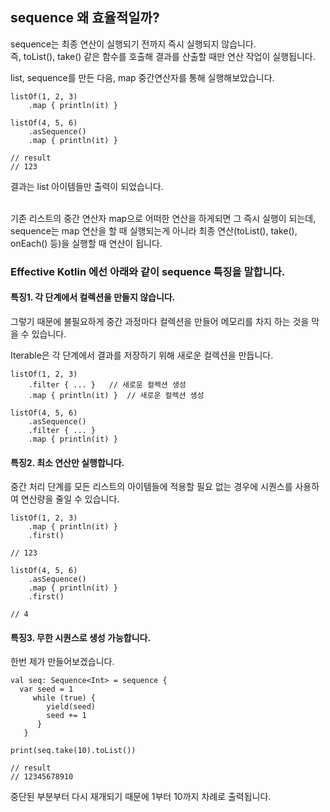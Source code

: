 ## sequence 왜 효율적일까?

sequence는 최종 연산이 실행되기 전까지 즉시 실행되지 않습니다. </br>
즉, toList(), take() 같은 함수를 호출해 결과를 산출할 때만 연산 작업이 실행됩니다.

list, sequence를 만든 다음, map 중간연산자를 통해 실행해보았습니다.

```
listOf(1, 2, 3)
    .map { println(it) }

listOf(4, 5, 6)
    .asSequence()
    .map { println(it) }

// result
// 123
```

결과는 list 아이템들만 출력이 되었습니다. </br></br>

기존 리스트의 중간 연산자 map으로 어떠한 연산을 하게되면 그 즉시 실행이 되는데, </br>
sequence는 map 연산을 할 때 실행되는게 아니라 최종 연산(toList(), take(), onEach() 등)을 실행할 때 연산이 됩니다.

### Effective Kotlin 에선 아래와 같이 sequence 특징을 말합니다.

#### 특징1. 각 단계에서 컬렉션을 만들지 않습니다.
그렇기 때문에 불필요하게 중간 과정마다 컬렉션을 만들어 메모리를 차지 하는 것을 막을 수 있습니다. </br>

Iterable은 각 단계에서 결과를 저장하기 위해 새로운 컬렉션을 만듭니다.

```
listOf(1, 2, 3)
    .filter { ... }   // 새로운 컬렉션 생성 
    .map { println(it) }  // 새로운 컬렉션 생성 

listOf(4, 5, 6)
    .asSequence()
    .filter { ... }
    .map { println(it) }
```

#### 특징2. 최소 연산만 실행합니다.
중간 처리 단계를 모든 리스트의 아이템들에 적용할 필요 없는 경우에 시퀀스를 사용하여 연산량을 줄일 수 있습니다.

```
listOf(1, 2, 3)
    .map { println(it) } 
    .first()

// 123

listOf(4, 5, 6)
    .asSequence()
    .map { println(it) }
    .first()

// 4
```

#### 특징3. 무한 시퀀스로 생성 가능합니다.

한번 제가 만들어보겠습니다.

```
val seq: Sequence<Int> = sequence {
  var seed = 1
     while (true) {
        yield(seed)
        seed += 1
      }
   }

print(seq.take(10).toList())

// result
// 12345678910
```

중단된 부분부터 다시 재개되기 때문에 1부터 10까지 차례로 출력됩니다.

